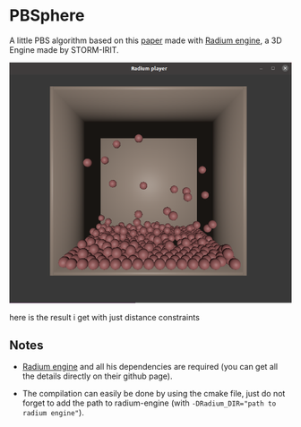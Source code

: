 # PBSphere
A little PBS algorithm based on this [paper] made with [Radium engine], a 3D Engine made by STORM-IRIT.

![alt text](demo_image.png)

here is the result i get with just distance constraints


## Notes

- [Radium engine] and all his dependencies are required (you can get all the details directly on their github page).

- The compilation can easily be done by using the cmake file, just do not forget to add the path to radium-engine (with ```-DRadium_DIR="path to radium engine"```).


[Radium engine]: https://github.com/STORM-IRIT/Radium-Engine
[paper]: http://mmacklin.com/EG2015PBD.pdf
